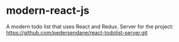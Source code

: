 # modern-react-js
A modern todo list that uses React and Redux.
Server for the project: https://github.com/pedersendane/react-todolist-server.git
